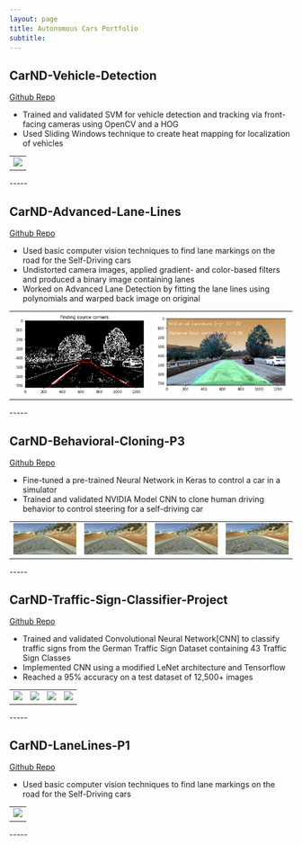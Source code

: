```yaml
---
layout: page
title: Autonomous Cars Portfolio
subtitle: 
---
```

## CarND-Vehicle-Detection 

<a class="secondaryBtn" href="https://github.com/kinshuk4/CarND-Vehicle-Detection" target="_blank">Github Repo</a>
- Trained and validated SVM for vehicle detection and tracking via front-facing cameras using OpenCV and a HOG
- Used Sliding Windows technique to create heat mapping for localization of vehicles
<table>
  <tr>
    <td><img src="https://raw.githubusercontent.com/kinshuk4/CarND-Vehicle-Detection/master/examples/output_bboxes.png"/></td>
  </tr>
</table>
-----

## CarND-Advanced-Lane-Lines
<a class="secondaryBtn" href="https://github.com/kinshuk4/CarND-Advanced-Lane-Lines" target="_blank">Github Repo</a>
-  Used basic computer vision techniques to find lane markings on the road for the Self-Driving cars
-  Undistorted camera images, applied gradient- and color-based filters and produced a binary image containing lanes
-  Worked on Advanced Lane Detection by fitting the lane lines using polynomials and warped back image on original
<table>
  <tr>
  <td><img src="https://raw.githubusercontent.com/kinshuk4/CarND-Advanced-Lane-Lines/master/output_images/src_corners.png"/></td>
  <td><img src="https://raw.githubusercontent.com/kinshuk4/CarND-Advanced-Lane-Lines/master/output_images/pipeline_result.png"/></td>
  </tr>
</table>
-----

## CarND-Behavioral-Cloning-P3

<a class="secondaryBtn" href="https://github.com/kinshuk4/CarND-Behavioral-Cloning-P3" target="_blank">Github Repo</a>
-  Fine-tuned a pre-trained Neural Network in Keras to control a car in a simulator
-  Trained and validated NVIDIA Model CNN to clone human driving behavior to control steering for a self-driving car
<table>
  <tr>
    <td><img src="https://raw.githubusercontent.com/kinshuk4/CarND-Behavioral-Cloning-P3/master/run1/2017_04_15_13_26_56_804.jpg"/></td>
    <td><img src="https://raw.githubusercontent.com/kinshuk4/CarND-Behavioral-Cloning-P3/master/run1/2017_04_15_13_26_56_804.jpg"/></td>
    <td><img src="https://raw.githubusercontent.com/kinshuk4/CarND-Behavioral-Cloning-P3/master/run1/2017_04_15_13_26_56_963.jpg"/></td>
    <td><img src="https://raw.githubusercontent.com/kinshuk4/CarND-Behavioral-Cloning-P3/master/run1/2017_04_15_13_26_57_126.jpg"/></td>
  </tr>
</table>
-----

## CarND-Traffic-Sign-Classifier-Project

<a class="secondaryBtn" href="https://github.com/kinshuk4/CarND-Traffic-Sign-Classifier-Project" target="_blank">Github Repo</a>
- Trained and validated Convolutional Neural Network[CNN]  to classify traffic signs from the German Traffic Sign Dataset containing 43 Traffic Sign Classes
- Implemented CNN using a modified LeNet architecture and Tensorflow
- Reached a 95% accuracy on a test dataset of 12,500+ images
<table>
  <tr>
    <td><img src="https://raw.githubusercontent.com/kinshuk4/CarND-Traffic-Sign-Classifier-Project/master/examples/10RandomImages.png"/></td>
    <td><img src="https://raw.githubusercontent.com/kinshuk4/CarND-Traffic-Sign-Classifier-Project/master/test/image2.jpg"/></td>
    <td><img src="https://raw.githubusercontent.com/kinshuk4/CarND-Traffic-Sign-Classifier-Project/master/test/image3.jpg"/></td>
    <td><img src="https://raw.githubusercontent.com/kinshuk4/CarND-Traffic-Sign-Classifier-Project/master/test/image4.jpg"/></td>
  </tr>
</table>
-----


## CarND-LaneLines-P1

<a class="secondaryBtn" href="https://github.com/kinshuk4/CarND-LaneLines-P1" target="_blank">Github Repo</a>
- Used basic computer vision techniques to find lane markings on the road for the Self-Driving cars

<table>
  <tr>
    <td><img src="https://raw.githubusercontent.com/kinshuk4/CarND-LaneLines-P1/master/laneLines_thirdPass.jpg"/></td>
  </tr>
</table>
-----
